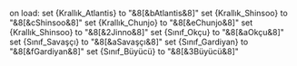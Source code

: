 on load:
	set {Krallık_Atlantis} to "&8[&bAtlantis&8]"
	set {Krallık_Shinsoo} to "&8[&cShinsoo&8]"
	set {Krallık_Chunjo} to "&8[&eChunjo&8]"
	set {Krallık_Shinsoo} to "&8[&2Jinno&8]"
	set {Sınıf_Okçu} to "&8[&aOkçu&8]"
	set {Sınıf_Savaşçı} to "&8[&aSavaşçı&8]"
	set {Sınıf_Gardiyan} to "&8[&fGardiyan&8]"
	set {Sınıf_Büyücü} to "&8[&3Büyücü&8]"
	
	
	
  
  
